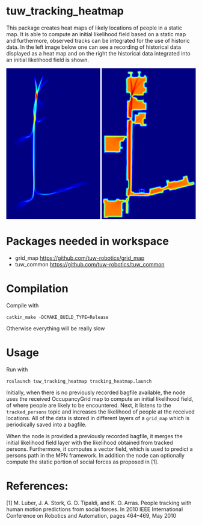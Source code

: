 tuw_tracking_heatmap
===

This package creates heat maps of likely locations of people in a static map. It is able to compute an initial likelihood field based on a static map and furthermore, observed tracks can be integrated for the use of historic data. In the left image below one can see a recording of historical data displayed as a heat map and on the right the historical data integrated into an initial likelihood field is shown.

<img src="https://github.com/tuw-robotics/tuw_object_estimation/blob/master/tuw_tracking_heatmap/res/all_dirs_heatmap_image.jpg" width="250"/>              <img src="https://github.com/tuw-robotics/tuw_object_estimation/blob/master/tuw_tracking_heatmap/res/all_dirs_and_initial_heatmap_image.jpg" width="250"/>

# Packages needed in workspace
* grid_map https://github.com/tuw-robotics/grid_map
* tuw_common https://github.com/tuw-robotics/tuw_common

# Compilation
Compile with 
```
catkin_make -DCMAKE_BUILD_TYPE=Release
```
Otherwise everything will be really slow

# Usage

Run with
```
roslaunch tuw_tracking_heatmap tracking_heatmap.launch
```

Initially, when there is no previously recorded bagfile available, the node uses the received OccupancyGrid map to compute an initial likelihood field, of where people are likely to be encountered. Next, it listens to the `tracked_persons` topic and increases the likelihood of people at the received locations. All of the data is stored in different layers of a `grid_map` which is periodically saved into a bagfile. 

When the node is provided a previously recorded bagfile, it merges the initial likelihood field layer with the likelihood obtained from tracked persons. Furthermore, it computes a vector field, which is used to predict a persons path in the MPN framework. In addition the node can optionally compute the static portion of social forces as proposed in [1]. 


# References:
[1] M. Luber, J. A. Stork, G. D. Tipaldi, and K. O. Arras. People tracking with
human motion predictions from social forces. In 2010 IEEE International
Conference on Robotics and Automation, pages 464–469, May 2010
